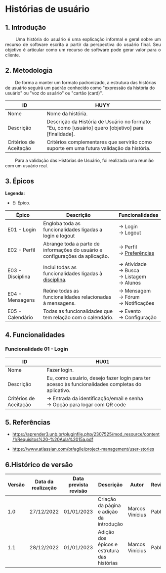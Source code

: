 # Histórias de usuário

## 1. Introdução

<p align = "justify"> &emsp;&emsp; Uma história do usuário é uma explicação informal e geral sobre um recurso de software escrita a partir da perspectiva do usuário final. Seu objetivo é articular como um recurso de software pode gerar valor para o cliente.</p>


## 2. Metodologia

&emsp;&emsp; De forma a manter um formato padronizado, a estrutura das histórias de usuário seguirá um padrão conhecido como "expressão da história do usuário" ou "voz do usuário" ou "cartão (card)".

| ID | HUYY  |
|-----|--------|
| Nome | Nome da história. |
| Descrição | Descrição da História de Usuário no formato: "Eu, como [usuário] quero [objetivo] para [finalidade]. |
| Critérios de Aceitação | Critérios complementares que servirão como suporte em uma futura validação da história.|

&emsp;&emsp; Para a validação das Histórias de Usuário, foi realizada uma reunião com um usuário real. </p>

## 3. Épicos

<b>Legenda:</b>

- E: Épico.

| Épico | Descrição | Funcionalidades |
| ------| --------- | -------- |
| E01 - Login | Engloba toda as funcionalidades ligadas a login e logout | -> Login <br/> -> Logout  |
| E02 - Perfil | Abrange toda a parte de informações do usuário e configurações da aplicação. | -> Perfil <br/> -> [Preferências]()  | 
| E03 - Disciplina | Inclui todas as funcionalidades ligadas à [disciplina](). | -> Atividade <br/> -> Busca <br/> -> Listagem <br/> -> Alunos  |
| E04 - Mensagens | Reúne todas as funcionalidades relacionadas à mensagens. | -> Mensagem <br/> -> Fórum <br/> -> Notificações  |
| E05 - Calendário | Todas as funcionalidades que tem relação com o calendário. | -> Evento <br/> -> Configuração|


## 4. Funcionalidades

### Funcionalidade 01 - Login

| ID | HU01  |
|-----|--------|
| Nome | Fazer login. |
| Descrição | Eu, como usuário, desejo fazer login para ter acesso às funcionalidades completas do aplicativo. |
| Critérios de Aceitação |  -> Entrada da identificação/email e senha <br/> -> Opção para logar com QR code |


## 5. Referências

- https://aprender3.unb.br/pluginfile.php/2307525/mod_resource/content/1/Requisitos%20-%20Aula%2015a.pdf

- https://www.atlassian.com/br/agile/project-management/user-stories

## 6.Histórico de versão

| Versão | Data da realização | Data prevista revisão | Descrição | Autor | Revisor |
|--------|------|------|-----------|-------|---------|
| 1.0    | 27/12/2022 | 01/01/2023 | Criação da página e adição da introdução | Marcos Vinícius | Pablo |
| 1.1    | 28/12/2022 | 01/01/2023 | Adição dos épicos e estrutura das histórias | Marcos Vinícius | Pablo |

